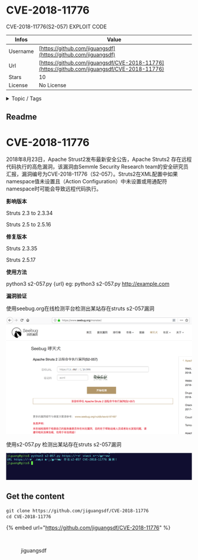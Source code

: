 # CVE-2018-11776

CVE-2018-11776(S2-057) EXPLOIT CODE

| Infos    | Value                                                              |
| -------- | -------------------------------------------------------------------|
| Username | [https://github.com/jiguangsdf](https://github.com/jiguangsdf) |
| Url      | [https://github.com/jiguangsdf/CVE-2018-11776](https://github.com/jiguangsdf/CVE-2018-11776)                                               |
| Stars    | 10                                                          |
| License  | No License                                                        |

<details>

<summary>Topic / Tags</summary>

* cve* cve-2018-11776* python3* struts2

</details>

## Readme

# CVE-2018-11776


2018年8月23日，Apache Strust2发布最新安全公告，Apache Struts2 存在远程代码执行的高危漏洞，该漏洞由Semmle Security Research team的安全研究员汇报，漏洞编号为CVE-2018-11776（S2-057）。Struts2在XML配置中如果namespace值未设置且（Action Configuration）中未设置或用通配符namespace时可能会导致远程代码执行。

**影响版本**

Struts 2.3 to 2.3.34

Struts 2.5 to 2.5.16


**修复版本**

Struts 2.3.35

Struts 2.5.17


**使用方法**

python3 s2-057.py {url} eg: python3 s2-057.py http://example.com


**漏洞验证**

使用seebug.org在线检测平台检测出某站存在struts s2-057漏洞

<img alt="default" src="https://raw.githubusercontent.com/jiguang7/CVE-2018-11776/master/seeebug-org-struts2.png">



使用s2-057.py 检测出某站存在struts s2-057漏洞

<img alt="default" src="https://raw.githubusercontent.com/jiguang7/CVE-2018-11776/master/s2-057-struts2.png">




## Get the content

```
git clone https://github.com/jiguangsdf/CVE-2018-11776
cd CVE-2018-11776
```

{% embed url="https://github.com/jiguangsdf/CVE-2018-11776" %}

<figure><img src="https://avatars.githubusercontent.com/u/22545712?v=4" alt=""><figcaption><p>jiguangsdf</p></figcaption></figure>
